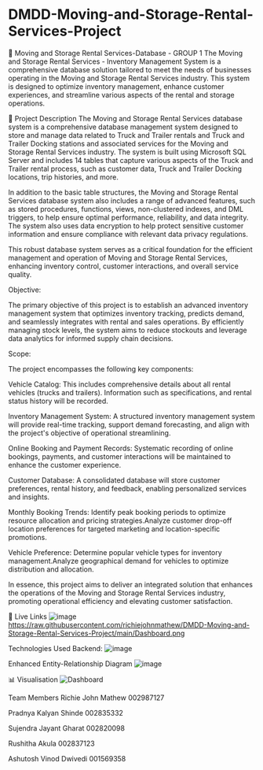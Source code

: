 # DMDD-Moving-and-Storage-Rental-Services-Project
🚚 Moving and Storage Rental Services-Database - GROUP 1
The Moving and Storage Rental Services - Inventory Management System is a comprehensive database solution tailored to meet the needs of businesses operating in the Moving and Storage Rental Services industry. This system is designed to optimize inventory management, enhance customer experiences, and streamline various aspects of the rental and storage operations.

📝 Project Description
The Moving and Storage Rental Services database system is a comprehensive database management system designed to store and manage data related to Truck and Trailer rentals and Truck and Trailer Docking stations and associated services for the Moving and Storage Rental Services industry. The system is built using Microsoft SQL Server and includes 14 tables that capture various aspects of the Truck and Trailer rental process, such as customer data, Truck and Trailer Docking locations, trip histories, and more.

In addition to the basic table structures, the Moving and Storage Rental Services database system also includes a range of advanced features, such as stored procedures, functions, views, non-clustered indexes, and DML triggers, to help ensure optimal performance, reliability, and data integrity. The system also uses data encryption to help protect sensitive customer information and ensure compliance with relevant data privacy regulations.

This robust database system serves as a critical foundation for the efficient management and operation of Moving and Storage Rental Services, enhancing inventory control, customer interactions, and overall service quality.

Objective:

The primary objective of this project is to establish an advanced inventory management system that optimizes inventory tracking, predicts demand, and seamlessly integrates with rental and sales operations. By efficiently managing stock levels, the system aims to reduce stockouts and leverage data analytics for informed supply chain decisions.

Scope:

The project encompasses the following key components:

Vehicle Catalog: This includes comprehensive details about all rental vehicles (trucks and trailers). Information such as specifications, and rental status history will be recorded.

Inventory Management System: A structured inventory management system will provide real-time tracking, support demand forecasting, and align with the project's objective of operational streamlining.

Online Booking and Payment Records: Systematic recording of online bookings, payments, and customer interactions will be maintained to enhance the customer experience.

Customer Database: A consolidated database will store customer preferences, rental history, and feedback, enabling personalized services and insights.

Monthly Booking Trends: Identify peak booking periods to optimize resource allocation and pricing strategies.Analyze customer drop-off location preferences for targeted marketing and location-specific promotions.

Vehicle Preference: Determine popular vehicle types for inventory management.Analyze geographical demand for vehicles to optimize distribution and allocation.

In essence, this project aims to deliver an integrated solution that enhances the operations of the Moving and Storage Rental Services industry, promoting operational efficiency and elevating customer satisfaction.

🔗 Live Links
 ![image](https://github.com/akularus/DMDD-Moving-and-Storage-Rental-Services-Project/assets/145234858/a54f6f91-be0a-4639-af17-a15ea77de35b)
https://raw.githubusercontent.com/richiejohnmathew/DMDD-Moving-and-Storage-Rental-Services-Project/main/Dashboard.png

Technologies Used
Backend:
![image](https://github.com/akularus/DMDD-Moving-and-Storage-Rental-Services-Project/assets/145234858/0efbcf9a-19a4-4f5f-b16f-6382468cb3b0)


Enhanced Entity-Relationship Diagram
![image](https://github.com/akularus/DMDD-Moving-and-Storage-Rental-Services-Project/assets/145234858/4b510a8f-68a9-496c-98e9-5bfa7a425853)


📊 Visualisation
![Dashboard](https://github.com/akularus/DMDD-Moving-and-Storage-Rental-Services-Project/assets/145234858/cfc54177-53ef-4ea6-a16c-cb02953023f3)



Team Members
Richie John Mathew 002987127

Pradnya Kalyan Shinde 002835332

Sujendra Jayant Gharat 002820098

Rushitha Akula 002837123

Ashutosh Vinod Dwivedi 001569358
